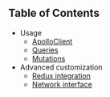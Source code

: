 ## Table of Contents

- Usage
  - [ApolloClient](client.md)
  - [Queries](queries.md)
  - [Mutations](mutations.md)
- Advanced customization
  - [Redux integration](redux-integration.md)
  - [Network interface](network-interface.md)

